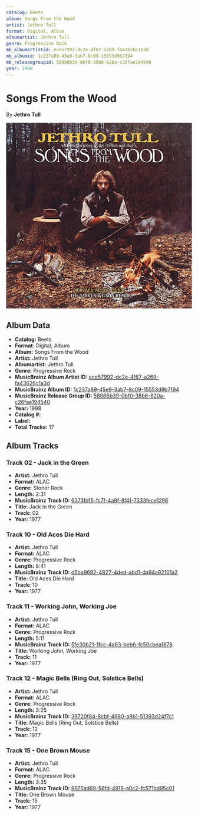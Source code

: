 ```yaml
---
catalog: Beets
album: Songs From the Wood
artist: Jethro Tull
format: Digital, Album
albumartist: Jethro Tull
genre: Progressive Rock
mb_albumartistid: ece57992-dc2e-4f67-a269-fa43626c1a3d
mb_albumid: 1c237a89-45e9-3ab7-8c09-15553d9b7194
mb_releasegroupid: 58986b39-0bf0-38b6-820a-c26fae194540
year: 1998
---
```


# Songs From the Wood

By **Jethro Tull**

![](../../assets/beetscovers/Jethro_Tull-Songs_From_the_Wood.jpg)

## Album Data

- **Catalog:** Beets
- **Format:** Digital, Album
- **Album:** Songs From the Wood
- **Artist:** Jethro Tull
- **Albumartist:** Jethro Tull
- **Genre:** Progressive Rock
- **MusicBrainz Album Artist ID:** [ece57992-dc2e-4f67-a269-fa43626c1a3d](https://musicbrainz.org/artist/ece57992-dc2e-4f67-a269-fa43626c1a3d)
- **MusicBrainz Album ID:** [1c237a89-45e9-3ab7-8c09-15553d9b7194](https://musicbrainz.org/release/1c237a89-45e9-3ab7-8c09-15553d9b7194)
- **MusicBrainz Release Group ID:** [58986b39-0bf0-38b6-820a-c26fae194540](https://musicbrainz.org/release-group/58986b39-0bf0-38b6-820a-c26fae194540)
- **Year:** 1998
- **Catalog #:** 
- **Label:** 
- **Total Tracks:** 17

## Album Tracks

### Track 02 - Jack in the Green

- **Artist:** Jethro Tull
- **Format:** ALAC
- **Genre:** Stoner Rock
- **Length:** 2:31
- **MusicBrainz Track ID:** [6373fdf5-fc7f-4a9f-8f41-7333fece1296](https://musicbrainz.org/recording/6373fdf5-fc7f-4a9f-8f41-7333fece1296)
- **Title:** Jack in the Green
- **Track:** 02
- **Year:** 1977

### Track 10 - Old Aces Die Hard

- **Artist:** Jethro Tull
- **Format:** ALAC
- **Genre:** Progressive Rock
- **Length:** 8:41
- **MusicBrainz Track ID:** [d5ba9692-4827-4ded-abd1-da94a92101a2](https://musicbrainz.org/recording/d5ba9692-4827-4ded-abd1-da94a92101a2)
- **Title:** Old Aces Die Hard
- **Track:** 10
- **Year:** 1977

### Track 11 - Working John, Working Joe

- **Artist:** Jethro Tull
- **Format:** ALAC
- **Genre:** Progressive Rock
- **Length:** 5:11
- **MusicBrainz Track ID:** [5fe30b21-1fcc-4a63-beb6-fc50cbea1878](https://musicbrainz.org/recording/5fe30b21-1fcc-4a63-beb6-fc50cbea1878)
- **Title:** Working John, Working Joe
- **Track:** 11
- **Year:** 1977

### Track 12 - Magic Bells (Ring Out, Solstice Bells)

- **Artist:** Jethro Tull
- **Format:** ALAC
- **Genre:** Progressive Rock
- **Length:** 3:25
- **MusicBrainz Track ID:** [39720f84-8cbf-4680-a9b1-51393d24f7c1](https://musicbrainz.org/recording/39720f84-8cbf-4680-a9b1-51393d24f7c1)
- **Title:** Magic Bells (Ring Out, Solstice Bells)
- **Track:** 12
- **Year:** 1977

### Track 15 - One Brown Mouse

- **Artist:** Jethro Tull
- **Format:** ALAC
- **Genre:** Progressive Rock
- **Length:** 3:35
- **MusicBrainz Track ID:** [9975ad69-56fd-4918-a0c2-fc571bd95c01](https://musicbrainz.org/recording/9975ad69-56fd-4918-a0c2-fc571bd95c01)
- **Title:** One Brown Mouse
- **Track:** 15
- **Year:** 1977

